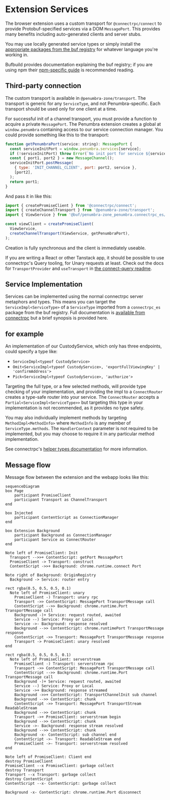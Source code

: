 # Extension Services

The browser extension uses a custom transport for `@connectrpc/connect` to
provide Protobuf-specified services via a DOM `MessagePort`. This provides many
benefits including auto-generated clients and server stubs.

You may use locally generated service types or simply install the [appropriate
packages from the buf
registry](https://buf.build/penumbra-zone/penumbra/sdks/main) for whatever
language you're working in.

Bufbuild provides documentation explaining the buf registry; if you are using
npm their [npm-specific guide](https://buf.build/docs/bsr/generated-sdks/npm) is
recommended reading.

## Third-party connection

The custom transport is available in `@penumbra-zone/transport`. The transport
is generic for any `ServiceType`, and not Penumbra-specific. Each transport should
be used only for one client at a time.

<!--
TODO: transport could imminently support multiple clients
-->

For successful init of a channel transport, you must provide a function to
acquire a private `MessagePort`. The Penumbra extension creates a global at
`window.penumbra` containing access to our service connection manager. You could
provide something like this to the transport:

```javascript
function getPenumbraPort(service: string): MessagePort {
  const serviceInitPort = window.penumbra.services[service];
  if (!serviceInitPort) throw Error(`No init port for service ${service}`);
  const { port1, port2 } = new MessageChannel();
  serviceInitPort.postMessage(
    { type: 'INIT_CHANNEL_CLIENT', port: port2, service },
    [port2],
  );
  return port1;
}
```

And pass it in like this:

```javascript
import { createPromiseClient } from '@connectrpc/connect';
import { createChannelTransport } from '@penumbra-zone/transport';
import { ViewService } from '@buf/penumbra-zone_penumbra.connectrpc_es/penumbra/view/v1/view_connect';

const viewClient = createPromiseClient(
  ViewService,
  createChannelTransport(ViewService, getPenumbraPort),
);
```

Creation is fully synchronous and the client is immediately useable.

If you are writing a React or other Tanstack app, it should be possible to use
connectrpc's Query tooling, for Unary requests at least. Check out the docs for
`TransportProvider` and `useTransport` in [the connect-query
readme](https://github.com/connectrpc/connect-query-es/blob/49308a24ea15568828e50d91dd1c8bf808555983/README.md#transportprovider).

## Service Implementation

Services can be implemented using the normal connectrpc server metaphors and
types. This means you can target the `ServiceImpl<ServiceType>` of a
`ServiceType` imported from a `connectrpc_es` package from the buf registry.
Full documentation is [available from
connectrpc](https://connectrpc.com/docs/node/implementing-services) but a brief
synopsis is provided here.

## for example

An implementation of our CustodyService, which only has three endpoints,
could specify a type like:

- `ServiceImpl<typeof CustodyService>`
- `Omit<ServiceImpl<typeof CustodyService>, 'exportFullViewingKey' | 'confirmAddress'>`
- `Pick<ServiceImpl<typeof CustodyService>, 'authorize'>`

Targeting the full type, or a few selected methods, will provide type checking
of your implementation, and providing the impl to a `ConnectRouter` creates a
type-safe router into your service. The `ConnectRouter` accepts a
`Partial<ServiceImpl<ServiceType>>` but targeting this type in your
implementation is not recommended, as it provides no type safety.

You may also individually implement methods by targeting
`MethodImpl<MethodInfo>` where `MethodInfo` is any member of
`ServiceType.methods`. The `HandlerContext` parameter is not required to be
implemented, but you may choose to require it in any particular method
implementation.

See connectrpc's [helper types
documentation](https://connectrpc.com/docs/node/implementing-services#helper-types)
for more information.

<!--
TODO: link to implementation in the codebase
-->

## Message flow

Message flow between the extension and the webapp looks like this:

<!--
TODO: review for necessary updates?
-->

```mermaid
sequenceDiagram
box Page
    participant PromiseClient
    participant Transport as ChannelTransport
end

box Injected
    participant ContentScript as ConnectionManager
end

box Extension Background
    participant Background as ConnectionManager
    participant Service as ConnectRouter
end

Note left of PromiseClient: Init
  Transport -->>+ ContentScript: getPort MessagePort
  PromiseClient -> Transport: construct
  ContentScript ->>+ Background: chrome.runtime.connect Port

Note right of Background: OriginRegistry
  Background -> Service: router entry

rect rgba(0.5, 0.5, 0.5, 0.1)
  Note left of PromiseClient: unary
    PromiseClient -) Transport: unary rpc
    Transport ->> ContentScript: MessagePort TransportMessage call
    ContentScript -->> Background: chrome.runtime.Port TransportMessage call
    Background -)+ Service: request routed, awaited
    Service --) Service: Proxy or Local
    Service ->- Background: response resolved
    Background -->> ContentScript: chrome.runtimePort TransportMessage response
    ContentScript ->> Transport: MessagePort TransportMessage response
    Transport -> PromiseClient: unary resolved
end

rect rgba(0.5, 0.5, 0.5, 0.1)
  Note left of PromiseClient: serverstream
    PromiseClient -) Transport: serverstream rpc
    Transport ->> ContentScript: MessagePort TransportMessage call
    ContentScript -->> Background: chrome.runtime.Port TransportMessage call
    Background -)+ Service: request routed, awaited
    Service --) Service: Proxy or Local
    Service ->+ Background: response streamed
    Background ->>+ ContentScript: TransportChannelInit sub channel
    Background -->> ContentScript: chunk
    ContentScript ->> Transport: MessagePort TransportStream ReadableStream
    Background -->> ContentScript: chunk
    Transport ->+ PromiseClient: serverstream begin
    Background -->> ContentScript: chunk
    Service ->- Background: response stream resolved
    Background -->> ContentScript: chunk
    Background -x- ContentScript: sub channel end
    ContentScript ->- Transport: ReadableStream end
    PromiseClient ->- Transport: serverstream resolved
end

Note left of PromiseClient: Client end
destroy PromiseClient
PromiseClient --x PromiseClient: garbage collect
destroy Transport
Transport --x Transport: garbage collect
destroy ContentScript
ContentScript --x- ContentScript: garbage collect

Background -x- ContentScript: chrome.runtime.Port disconnect
```
